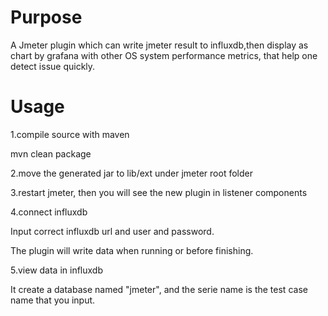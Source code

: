 Purpose
=====
A Jmeter plugin which can write jmeter result to influxdb,then display as chart by grafana with other OS system performance metrics, that help one detect issue quickly.

Usage
====
1.compile source with maven

mvn clean package

2.move the generated jar to lib/ext under jmeter root folder

3.restart jmeter, then you will see the new plugin in listener components

4.connect influxdb

Input correct influxdb url and user and password. 

The plugin will write data when running or before finishing.

5.view data in influxdb

It create a database named "jmeter", and the serie name is the test case name that you input.
   
